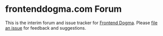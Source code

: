 # frontenddogma.com Forum

This is the interim forum and issue tracker for [Frontend Dogma](https://frontenddogma.com/). Please [file an issue](https://github.com/j9t/frontenddogma.com-forum/issues/new) for feedback and suggestions.
